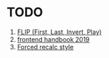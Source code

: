 # TODO

1. [FLIP (First, Last, Invert, Play)](https://aerotwist.com/blog/flip-your-animations/)
2. [frontend handbook 2019](https://frontendmasters.com/books/front-end-handbook/2019/)
3. [Forced recalc style](https://gist.github.com/paulirish/5d52fb081b3570c81e3a)
